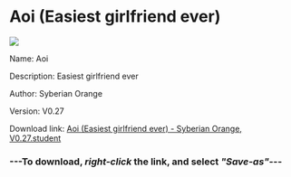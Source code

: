 # Aoi (Easiest girlfriend ever)

<img src = "https://raw.githubusercontent.com/Arbiter1223/Koukou-Gurashi-Custom-Students/master/Students/Files/Aoi%20(Easiest%20girlfriend%20ever).png">

Name: Aoi

Description: Easiest girlfriend ever

Author: Syberian Orange

Version: V0.27

Download link: <a href="https://raw.githubusercontent.com/Arbiter1223/Koukou-Gurashi-Custom-Students/master/Students/Files/Aoi%20(Easiest%20girlfriend%20ever)%20-%20Syberian%20Orange%2C%20V0.27.student">Aoi (Easiest girlfriend ever) - Syberian Orange, V0.27.student</a>

### ---**To download, _right-click_ the link, and select _"Save-as"_**---

